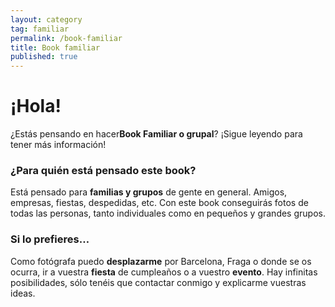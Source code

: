 ```yaml
---
layout: category
tag: familiar
permalink: /book-familiar
title: Book familiar
published: true
---
```

# ¡Hola!

¿Estás pensando en hacer**Book Familiar o grupal**? ¡Sigue leyendo para tener más información!


### ¿Para quién está pensado este book?

Está pensado para **familias y grupos** de gente en general. Amigos, empresas, fiestas, despedidas, etc. Con este book conseguirás fotos de todas las personas, tanto individuales como en pequeños y grandes grupos.


### Si lo prefieres…

Como fotógrafa puedo **desplazarme** por Barcelona, Fraga o donde se os ocurra, ir a vuestra **fiesta** de cumpleaños o a vuestro **evento**. Hay infinitas posibilidades, sólo tenéis que contactar conmigo y explicarme vuestras ideas.
